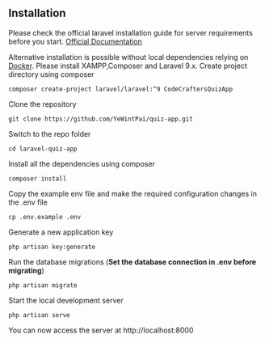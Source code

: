 
## Installation

Please check the official laravel installation guide for server requirements before you start. [Official Documentation](https://laravel.com/docs/5.4/installation#installation)

Alternative installation is possible without local dependencies relying on [Docker](#docker). 
Please install XAMPP,Composer and Laravel 9.x.
Create project directory using composer 

    composer create-project laravel/laravel:^9 CodeCraftersQuizApp
    
Clone the repository

    git clone https://github.com/YeWintPai/quiz-app.git

Switch to the repo folder

    cd laravel-quiz-app
Install all the dependencies using composer

    composer install

Copy the example env file and make the required configuration changes in the .env file

    cp .env.example .env

Generate a new application key

    php artisan key:generate

Run the database migrations (**Set the database connection in .env before migrating**)

    php artisan migrate

Start the local development server

    php artisan serve

You can now access the server at http://localhost:8000

